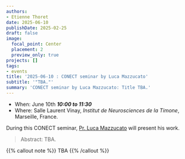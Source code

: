 ```yaml
---
authors:
- Etienne Thoret
date: 2025-06-10
publishDate: 2025-02-25
draft: false
image:
  focal_point: Center
  placement: 2
  preview_only: true
projects: []
tags:
- events
title: '2025-06-10 : CONECT seminar by Luca Mazzucato'
subtitle: '"TBA."'
summary: 'CONECT seminar by Luca Mazzucato: Title TBA.'
---
```



* When: June 10th ***10:00 to 11:30*** 
* Where: Salle Laurent Vinay, _Institut de Neurosciences de la Timone_, Marseille, France.

During this CONECT seminar, [Pr. Luca Mazzucato](https://www.mazzulab.com/ ) will present his work.

> Abstract: TBA.


{{% callout note %}}
TBA 
{{% /callout %}}
